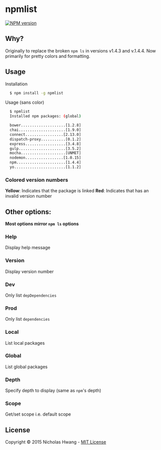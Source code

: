 # npmlist

[![NPM
version](https://badge.fury.io/js/npmlist.png)](http://badge.fury.io/js/npmlist)


## Why?
Originally to replace the broken `npm ls` in versions v1.4.3 and v.1.4.4.
Now primarily for pretty colors and formatting.


## Usage

Installation

```sh
  $ npm install -g npmlist
```

Usage (sans color)

```sh
  $ npmlist
  Installed npm packages: (global)

  bower....................[1.2.8]
  chai.....................[1.9.0]
  connect.................[2.13.0]
  dispatch-proxy...........[0.1.2]
  express..................[3.4.8]
  gulp.....................[3.5.2]
  mocha....................[UNMET]
  nodemon.................[1.0.15]
  npm......................[1.4.4]
  yo.......................[1.1.2]
```

### Colored version numbers
__Yellow__: Indicates that the package is linked
__Red__: Indicates that has an invalid version number


## Other options:

__Most options mirror `npm ls` options__

### Help

Display help message

### Version

Display version number

### Dev

Only list `depDependencies`

### Prod

Only list `dependencies`

### Local

List local packages

### Global

List global packages

### Depth

Specify depth to display (same as `npm`'s depth)

### Scope

Get/set scope i.e. default scope


## License
Copyright &copy; 2015 Nicholas Hwang - [MIT License](LICENSE)
